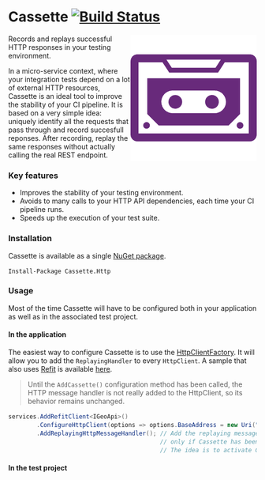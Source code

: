 # Cassette [![Build Status](https://lecaillon.visualstudio.com/Cassette-CI/_apis/build/status/Cassette-CI?branchName=master)](https://lecaillon.visualstudio.com/Cassette-CI/_build/latest?definitionId=6&branchName=master) 

<img align="right" width="256px" height="256px" src="https://raw.githubusercontent.com/lecaillon/Cassette/master/images/logo256.png">

Records and replays successful HTTP responses in your testing environment.

In a micro-service context, where your integration tests depend on a lot of external HTTP resources, Cassette is an ideal tool to improve the stability of your CI pipeline.
It is based on a very simple idea: uniquely identify all the requests that pass through and record succesfull reponses. After recording, replay the same responses without actually calling the real REST endpoint.

### Key features
- Improves the stability of your testing environment.
- Avoids to many calls to your HTTP API dependencies, each time your CI pipeline runs.
- Speeds up the execution of your test suite.


### Installation
Cassette is available as a single [NuGet package](https://www.nuget.org/packages/Cassette.Http).

```
Install-Package Cassette.Http
```

### Usage
Most of the time Cassette will have to be configured both in your application as well as in the associated test project.

#### In the application
The easiest way to configure Cassette is to use the [HttpClientFactory](https://docs.microsoft.com/en-us/dotnet/standard/microservices-architecture/implement-resilient-applications/use-httpclientfactory-to-implement-resilient-http-requests). It will allow you to add the `ReplayingHandler` to every `HttpClient`. A sample that also uses [Refit](https://github.com/reactiveui/refit) is available [here](https://github.com/lecaillon/Cassette/blob/7b2b95c42624dc0a21b1e6968aa01a106bc35ea2/samples/AspNetCore.HttpClientFactory.QuickStart/Startup.cs#L24).
> Until the `AddCassette()` configuration method has been called, the HTTP message handler is not really added to the HttpClient, so its behavior remains unchanged.
```c#
services.AddRefitClient<IGeoApi>()
        .ConfigureHttpClient(options => options.BaseAddress = new Uri("https://geo.api.gouv.fr"))
        .AddReplayingHttpMessageHandler(); // Add the replaying message handler for the the IGeoApi,
                                           // only if Cassette has been previously registered by calling AddCassette().
                                           // The idea is to activate Cassette only during the integration tests.
```

#### In the test project
